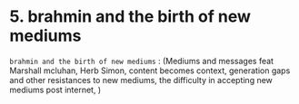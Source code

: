 # 5. brahmin and the birth of new mediums

`brahmin and the birth of new mediums` : (Mediums and messages feat Marshall mcluhan, Herb Simon, content becomes context, generation gaps and other resistances to new mediums, the difficulty in accepting new mediums post internet, )